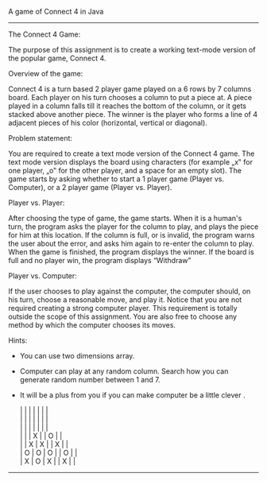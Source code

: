 A game of Connect 4 in Java
___________________________


  The Connect 4 Game:
  
  The purpose of this assignment is to create a working text-mode version of the popular game, Connect 4. 

  
  Overview of the game:
  
  Connect 4 is a turn based 2 player game played on a 6 rows by 7 columns board. Each player on his turn chooses a column to put a piece at. A piece played in a column falls till it reaches the bottom of the column, or it gets stacked above another piece. The winner is the player who forms a line of 4 adjacent pieces of his color (horizontal, vertical or diagonal). 

  
  Problem statement:
 
  You are required to create a text mode version of the Connect 4 game. The text mode version displays the board using characters (for example „x‟ for one player, „o‟ for the other player, and 
a space for an empty slot). 
  The game starts by asking whether to start a 1 player game (Player vs. Computer), or a 2 player game (Player vs. Player). 

  
  Player vs. Player:
  
  After choosing the type of game, the game starts. When it is a human's turn, the program asks the player for the column to play, and plays the piece for him at this location. 
  If the column is full, or is invalid, the program warns the user about the error, and asks him again to re-enter the column to play. 
  When the game is finished, the program displays the winner.
  If the board is full and no player win, the program displays “Withdraw”

  
  Player vs. Computer:
  
  If the user chooses to play against the computer, the computer should, on his turn, choose a reasonable move, and play it. 
  Notice that you are not required creating a strong computer player. This requirement is totally outside the scope of this assignment. 
  You are also free to choose any method by which the computer chooses its moves. 

  Hints:
  
* You can use two dimensions array.
* Computer can play at any random column. Search how you can generate random number between 1 and 7.
* It will be a plus from you if you can make computer be a little clever . 





   |   |   |   |   |   |   |   
   |   |   |   |   |   |   |   
   |   |   |   |   |   |   |   
   |   |   | X |   | O |   |   
   |   | X | X |   | X |   |   
   | O | O | O |   | O |   |   
   | X | O | X |   | X |   |    
-------------------------------


